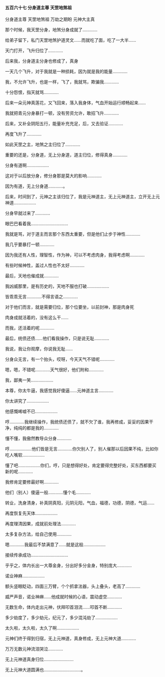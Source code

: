 #### 五百六十七 分身道主尊 天罡地煞祖

分身道主尊
天罡地煞祖
万劫之期盼
元神大主真



那个时候，我天罡分身，地煞分身成就了…………

给弟子留下，私门天罡地煞护道灵文……而就吃了面，吃了一大半……

天门打开，飞升归位了…………

后来我，分身道主分身也修成了，真身

一天几个飞升，对于我就是一种损耗，因为就是我的能量…………

我，不允许飞升，也是一样，飞了，我就骂，欺骗我…………

十分怨恨，指天就骂…………

后来一朵元神真莲花，又飞回来，落入我身体，气血开始运行顺畅起来……

我就把青元分身暴打一顿，没有劳资允许，敢招飞升…………

后来，又补全阴阳五行，能量补充充足，后，又去验证…………

再度飞升了…………


如此天罡之主，地煞之主归位了…………

重要的还是，分身道，无上分身道，道主归位，修得真身…………

分身有道啊………………

这对于以后放分身，修分身那是莫大的影响…………


因为有道，无上分身道…………。

后来，时间到了，元神之主该归位了，我是元神道主，无上元神道主，立开无上元神道………………

分身早就过来了…………

眼巴巴看着我…………………………

我就是骂，对于道主而言那个东西太重要，但是他们止步于神性…………

我几乎要暴打一顿…………

因为我还有人性，理智性，作为神，可以不考虑肉身，我得考虑啊…………

有些时候神性，盖过人性也不太好…………

最后，天地也催成就…………

我凶威那里，是有历史的，天地不服也打破………………


皆乖乖无言…………不得言语之…………

对于他们而言，就是需要归位，那个位要坐，以前封神，那是肉身死

肉身成就活着的，没有这么干……

而我，还活着的呢…………

最后，统债还债……他们看我操作，只是说无耻…………

我说，我让你观摩，你说我无耻……

分身众无言，有一个抬头，哎呀，今天天气不错呢…………

嗯，嗯，不错呢…………天气很好，他们附和…………

我，鄙夷一笑………………


本尊，你太牛逼，我感觉我好傻逼……元神道主言…………

你太讲究了………………

他感慨唏嘘不已………………


哼…………我继续操作，我统债还债了，就不欠了谁，我再修成，妥妥的因果干净，纯纯的都是我的…………

懂不懂，我傲然教导众分身…………

哼………………他们皆是无言…………你欠别人了，别人催那以后因果不纯，比如你吃人嘴软………………

懂了吧………………你们，哼，只是想得好处，肯定要得完整好处，买东西都要买新的呢…………

我修肯定要修最好啊…………

他们（别人）傻逼一般…………懂个毛…………

转业，洗身清身，补真阴真阳，元阴元阳，气血，福德，功德，阴德，气运……

再度恢复先天体………………

再度理清因果，成就前处理法…………

太多复杂方法，给自己使用…………

嗯…………我最后不禁满意了……就是这般………………


接续传承成功…………………………

乎乎之，体内长出一大尊金身，分出好多分金身，特别庞大…………

诺业神麻………………

额头竖眼眨动，四面三万臂，个个抓拿法器，头上叠头，老高了…………

威严声音，诺业神麻……他成就时候的心语，震动虚空…………

无数生命，体内走出元神，伏拜叩首泪流……叩首不断…………

多少劫度了，多少劫元，纪元了，多少混沌劫了………………

太久啦，太久啦，太久了啊………………

元神们终于得到归宿，无上元神道，真身修成，无上元神大道…………

万万无数元神流泪哭泣…………

无上元神道真身归位……………………

无上元神大道圆满也…………………………。